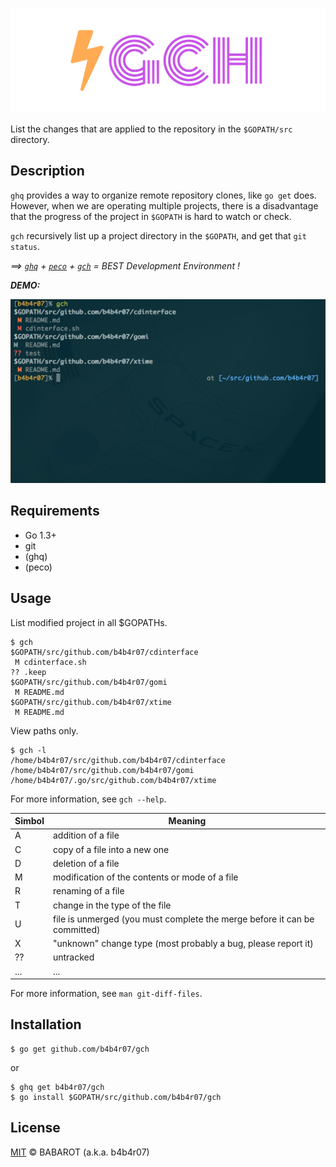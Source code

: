 ![](https://raw.githubusercontent.com/b4b4r07/screenshots/master/gch/logo.png)

List the changes that are applied to the repository in the `$GOPATH/src` directory.

## Description

`ghq` provides a way to organize remote repository clones, like `go get` does. However, when we are operating multiple projects, there is a disadvantage that the progress of the project in `$GOPATH` is hard to watch or check.

`gch` recursively list up a project directory in the `$GOPATH`, and get that `git status`.

*==> [`ghq`](https://github.com/motemen/ghq) + [`peco`](https://github.com/peco/peco) + [`gch`](https://github.com/b4b4r07/gch) = BEST Development Environment !*

***DEMO:***

![](https://raw.githubusercontent.com/b4b4r07/screenshots/master/gch/demo.png)

## Requirements

- Go 1.3+
- git
- (ghq)
- (peco)

## Usage

List modified project in all $GOPATHs.

```console
$ gch
$GOPATH/src/github.com/b4b4r07/cdinterface
 M cdinterface.sh
?? .keep
$GOPATH/src/github.com/b4b4r07/gomi
 M README.md
$GOPATH/src/github.com/b4b4r07/xtime
 M README.md
```

View paths only.

```console
$ gch -l
/home/b4b4r07/src/github.com/b4b4r07/cdinterface
/home/b4b4r07/src/github.com/b4b4r07/gomi
/home/b4b4r07/.go/src/github.com/b4b4r07/xtime
```

For more information, see `gch --help`.

| Simbol | Meaning |
|---|---|
| A | addition of a file |
| C | copy of a file into a new one |
| D | deletion of a file |
| M | modification of the contents or mode of a file |
| R | renaming of a file |
| T | change in the type of the file |
| U | file is unmerged (you must complete the merge before it can be committed) |
| X | "unknown" change type (most probably a bug, please report it) |
| ?? | untracked |
| ... | ... |

For more information, see `man git-diff-files`.

## Installation

	$ go get github.com/b4b4r07/gch

or

	$ ghq get b4b4r07/gch
	$ go install $GOPATH/src/github.com/b4b4r07/gch

## License

[MIT](https://raw.githubusercontent.com/b4b4r07/dotfiles/master/doc/LICENSE-MIT.txt) © BABAROT (a.k.a. b4b4r07)
